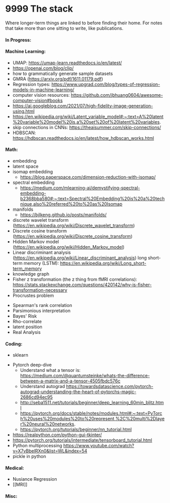 # 9999 The stack
Where longer-term things are linked to before finding their home. For notes that take more than one sitting to write, like publications.

#### In Progress:


#### Machine Learning:
- UMAP: https://umap-learn.readthedocs.io/en/latest/
- https://openai.com/blog/clip/
- how to grammatically generate sample datasets 
- GMRA (https://arxiv.org/pdf/1611.01179.pdf)
- Regression types: https://www.upgrad.com/blog/types-of-regression-models-in-machine-learning/
- computer vision resources: https://github.com/jbhuang0604/awesome-computer-vision#books
- https://ai.googleblog.com/2021/07/high-fidelity-image-generation-using.html
- https://en.wikipedia.org/wiki/Latent_variable_model#:~:text=A%20latent%20variable%20model%20is,a%20set%20of%20latent%20variables.
- skip connections in CNNs: https://theaisummer.com/skip-connections/
- HDBSCAN: https://hdbscan.readthedocs.io/en/latest/how_hdbscan_works.html

#### Math:
- embedding
- latent space
- isomap embedding
	- https://blog.paperspace.com/dimension-reduction-with-isomap/
- spectral embedding 
	- https://medium.com/mlearning-ai/demystifying-spectral-embedding-b2368bba580#:~:text=Spectral%20Embedding%20is%20a%20technique,also%20referred%20to%20as%20Isomap
- manifolds
	- https://bjlkeng.github.io/posts/manifolds/
- discrete wavelet transform (https://en.wikipedia.org/wiki/Discrete_wavelet_transform)
- Discrete cosine transform (https://en.wikipedia.org/wiki/Discrete_cosine_transform)
- Hidden Markov model (https://en.wikipedia.org/wiki/Hidden_Markov_model)
- Linear discriminant analysis (https://en.wikipedia.org/wiki/Linear_discriminant_analysis)
 long short-term memory (LSTM): https://en.wikipedia.org/wiki/Long_short-term_memory
- knowledge graph
- Fisher z transformation (the z thing from fMRI correlations): https://stats.stackexchange.com/questions/420142/why-is-fisher-transformation-necessary
- Procrustes problem
* Spearman's rank correlation
* Parsimonious interpretation
* Bayes' Risk
* Rho-correlate
* latent position
* Real Analysis

#### Coding:
* sklearn
- Pytorch deep-dive
	- Understand what a tensor is: https://medium.com/@quantumsteinke/whats-the-difference-between-a-matrix-and-a-tensor-4505fbdc576c
	- Understand autograd https://towardsdatascience.com/pytorch-autograd-understanding-the-heart-of-pytorchs-magic-2686cd94ec95
	- http://seba1511.net/tutorials/beginner/deep_learning_60min_blitz.html
	- https://pytorch.org/docs/stable/notes/modules.html#:~:text=PyTorch%20uses%20modules%20to%20represent,%2C%20multi%2Dlayer%20neural%20networks.
	- https://pytorch.org/tutorials/beginner/nn_tutorial.html
- https://realpython.com/python-gui-tkinter/
- https://pytorch.org/tutorials/intermediate/tensorboard_tutorial.html
- Python multiprocessing https://www.youtube.com/watch?v=X7vBbelRXn0&list=WL&index=54
- pickle in python

#### Medical:
* Nusiance Regression
* [[MRI]]

#### Misc:

